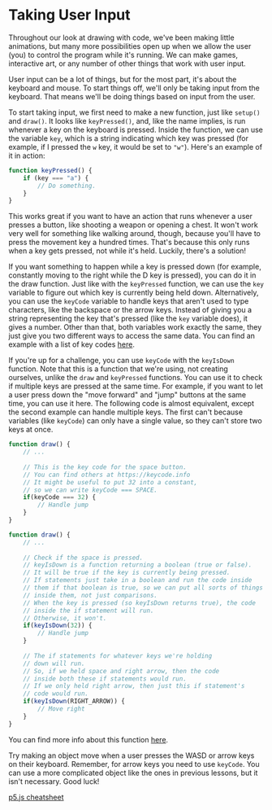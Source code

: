 # Taking User Input

Throughout our look at drawing with code, we've been making little animations,
but many more possibilities open up when we allow the user (you) to control the program while it's running.
We can make games, interactive art, or any number of other things that work with user input.

User input can be a lot of things, but for the most part, it's about the keyboard and mouse.
To start things off, we'll only be taking input from the keyboard.
That means we'll be doing things based on input from the user.

To start taking input, we first need to make a new function, just like `setup()` and `draw()`.
It looks like `keyPressed()`, and, like the name implies, is run whenever a key on the keyboard is pressed.
Inside the function, we can use the variable `key`, which is a string indicating which key was pressed
(for example, if I pressed the `w` key, it would be set to `"w"`).
Here's an example of it in action:

```js
function keyPressed() {
    if (key === "a") {
        // Do something.
    }
}
```

This works great if you want to have an action that runs whenever a user presses a button,
like shooting a weapon or opening a chest.
It won't work very well for something like walking around, though,
because you'll have to press the movement key a hundred times.
That's because this only runs when a key gets pressed, not while it's held.
Luckily, there's a solution!

If you want something to happen while a key is pressed down
(for example, constantly moving to the right while the D key is pressed),
you can do it in the draw function.
Just like with the `keyPressed` function,
we can use the `key` variable to figure out which key is currently being held down.
Alternatively, you can use the `keyCode` variable to handle keys that aren't used to type characters,
like the backspace or the arrow keys.
Instead of giving you a string representing the key that's pressed (like the `key` variable does), it gives a number.
Other than that, both variables work exactly the same, they just give you two different ways to access the same data.
You can find an example with a list of key codes [here](https://p5js.org/reference/p5/keyCode).

If you're up for a challenge, you can use `keyCode` with the `keyIsDown` function.
Note that this is a function that we're using, not creating ourselves, unlike the `draw` and `keyPressed` functions.
You can use it to check if multiple keys are pressed at the same time.
For example, if you want to let a user press down the "move forward"
and "jump" buttons at the same time, you can use it here.
The following code is almost equivalent, except the second example can handle multiple keys.
The first can't because variables (like `keyCode`) can only have a single value, so they can't store two keys at once.

```js
function draw() {
    // ...
    
    // This is the key code for the space button.
    // You can find others at https://keycode.info
    // It might be useful to put 32 into a constant,
    // so we can write keyCode === SPACE.
    if(keyCode === 32) {
        // Handle jump
    }
}
```

```js
function draw() {
    // ...
    
    // Check if the space is pressed.
    // keyIsDown is a function returning a boolean (true or false).
    // It will be true if the key is currently being pressed.
    // If statements just take in a boolean and run the code inside
    // them if that boolean is true, so we can put all sorts of things
    // inside them, not just comparisons.
    // When the key is pressed (so keyIsDown returns true), the code
    // inside the if statement will run.
    // Otherwise, it won't.
    if(keyIsDown(32)) {
        // Handle jump
    }
    
    // The if statements for whatever keys we're holding
    // down will run.
    // So, if we held space and right arrow, then the code
    // inside both these if statements would run.
    // If we only held right arrow, then just this if statement's
    // code would run.
    if(keyIsDown(RIGHT_ARROW)) {
        // Move right
    }
}
```

You can find more info about this function [here](https://p5js.org/reference/p5/keyIsDown).

Try making an object move when a user presses the WASD or arrow keys on their keyboard.
Remember, for arrow keys you need to use `keyCode`.
You can use a more complicated object like the ones in previous lessons, but it isn't necessary.
Good luck!

[p5.js cheatsheet](https://bmoren.github.io/p5js-cheat-sheet/)
